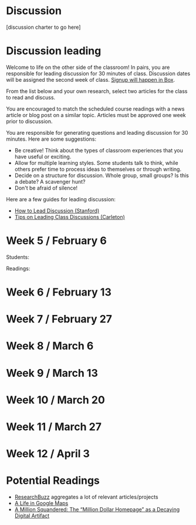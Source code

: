 # Discussion
[discussion charter to go here]

# Discussion leading

Welcome to life on the other side of the classroom! In pairs, you are responsible for leading discussion for 30 minutes of class. Discussion dates will be assigned the second week of class. [Signup will happen in Box](https://wlu.box.com/s/hyseo1nkbnxp1wmlepbtspklqqthehut).

From the list below and your own research, select two articles for the class to read and discuss. 

You are encouraged to match the scheduled course readings with a news article or blog post on a similar topic. Articles must be approved one week prior to discussion.

You are responsible for generating questions and leading discussion for 30 minutes. Here are some suggestions:
* Be creative! Think about the types of classroom experiences that you have useful or exciting. 
* Allow for multiple learning styles. Some students talk to think, while others prefer time to process ideas to themselves or through writing. 
* Decide on a structure for discussion. Whole group, small groups? Is this a debate? A scavenger hunt?
* Don't be afraid of silence! 

Here are a few guides for leading discussion:
* [How to Lead Discussion (Stanford)](https://teachingcommons.stanford.edu/resources/teaching/small-groups-and-discussions/how-lead-discussion)
* [Tips on Leading Class Discussions (Carleton)](https://apps.carleton.edu/curricular/history/resources/study/leaddiscussion/)
  
# Week 5 / February 6
Students:

Readings: 

# Week 6 / February 13

# Week 7 / February 27

# Week 8 / March 6

# Week 9 / March 13

# Week 10 / March 20

# Week 11 / March 27

# Week 12 / April 3




# Potential Readings
* [ResearchBuzz](https://researchbuzz.me) aggregates a lot of relevant articles/projects
* [A Life in Google Maps](https://catapult.co/stories/a-life-in-google-maps)
* [A Million Squandered: The “Million Dollar Homepage” as a Decaying Digital Artifact](https://lil.law.harvard.edu/blog/2017/07/21/a-million-squandered-the-million-dollar-homepage-as-a-decaying-digital-artifact/)